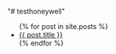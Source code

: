 "# testhoneywell" 

<ul>
  {% for post in site.posts %}
    <li>
      <a href="../testhoneywell{{ post.url }}">{{ post.title }}</a>
    </li>
  {% endfor %}
</ul>